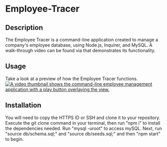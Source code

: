 # Employee-Tracer

## Description

The Employee Tracer is a command-line application created to manage a company's employee database, using Node.js, Inquirer, and MySQL. A walk-through video can be found via that demonstrates its functionality.

## Usage

Take a look at a preview of how the Employee Tracer functions.
[![A video thumbnail shows the command-line employee management application with a play button overlaying the view.](./Assets/12-sql-homework-video-thumbnail.png)](https://2u-20.wistia.com/medias/2lnle7xnpk)


## Installation

You will need to copy the HTTPS ID or SSH and clone it to your repository. Execute the git clone command in your terminal, then run "npm i" to install the dependencies needed. Run "mysql -uroot" to access mySQL. Next, run "source db/schema.sql;" and "source db/seeds.sql;" and then "npm start" to begin.


